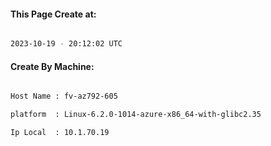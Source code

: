 
   
#### This Page Create at:

```bash

2023-10-19 - 20:12:02 UTC

```

#### Create By Machine:

```bash

Host Name : fv-az792-605

platform  : Linux-6.2.0-1014-azure-x86_64-with-glibc2.35

Ip Local  : 10.1.70.19

```

